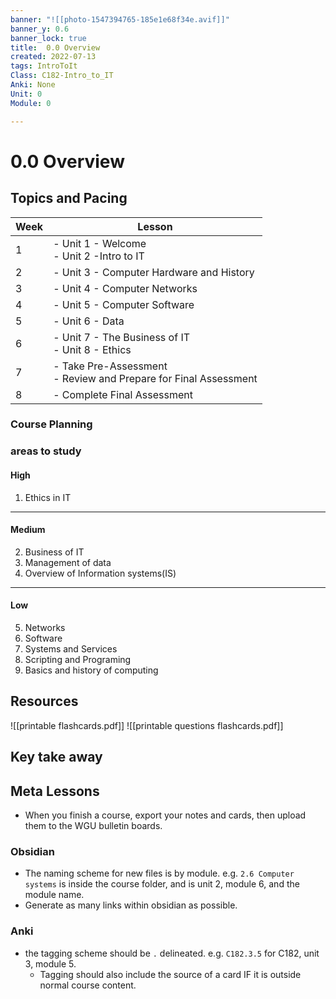 ```yaml
---
banner: "![[photo-1547394765-185e1e68f34e.avif]]"
banner_y: 0.6
banner_lock: true
title:  0.0 Overview
created: 2022-07-13
tags: IntroToIt
Class: C182-Intro_to_IT
Anki: None
Unit: 0
Module: 0

---
```


# 0.0 Overview
## Topics and Pacing
| Week | Lesson                                                                 | 
| ---- | ---------------------------------------------------------------------- |
| 1    | - Unit 1 - Welcome <br /> - Unit 2 -Intro to IT                        |
| 2    | - Unit 3 - Computer Hardware and History                               |
| 3    | - Unit 4 - Computer Networks                                           |
| 4    | - Unit 5 - Computer Software                                           |
| 5    | - Unit 6 - Data                                                        |
| 6    | - Unit 7 - The Business of IT <br /> - Unit 8 - Ethics                 |
| 7    | - Take Pre-Assessment <br /> - Review and Prepare for Final Assessment |
| 8    | - Complete Final Assessment                                            |

### Course Planning
### areas to study
#### High
1. Ethics in IT
---
#### Medium
2. Business of IT
3. Management of data
4. Overview of Information systems(IS)
---
#### Low
5. Networks
6. Software
7. Systems and Services
8. Scripting and Programing
9. Basics and history of computing

## Resources
![[printable flashcards.pdf]]
![[printable questions flashcards.pdf]]

## Key take away
## Meta Lessons
- When you finish a course, export your notes and cards, then upload them to the WGU bulletin boards.
### Obsidian
- The naming scheme for new files is by module. e.g. `2.6 Computer systems` is inside the course folder, and is unit 2, module 6, and the module name.
- Generate as many links within obsidian as possible.
### Anki
- the tagging scheme should be `.` delineated. e.g. `C182.3.5` for C182, unit 3, module 5.
	- Tagging should also include the source of a card IF it is outside normal course content.